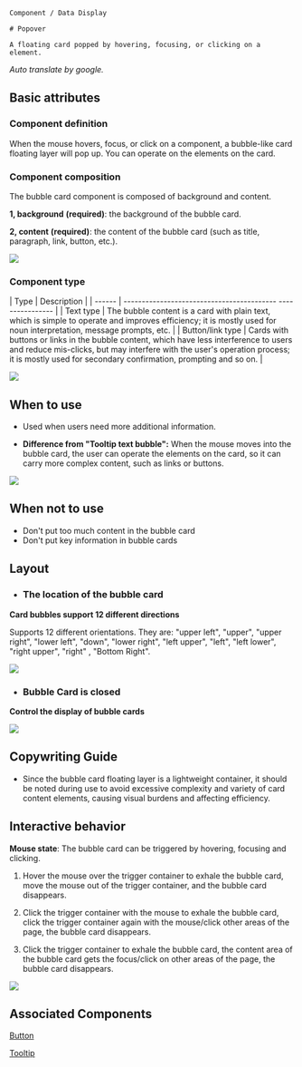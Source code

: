 `````
Component / Data Display

# Popover

A floating card popped by hovering, focusing, or clicking on a element.
`````

*Auto translate by google.*

## Basic attributes

### Component definition

When the mouse hovers, focus, or click on a component, a bubble-like card floating layer will pop up. You can operate on the elements on the card.

### Component composition

The bubble card component is composed of background and content.

**1, background** **(required)**: the background of the bubble card.

**2, content** **(required)**: the content of the bubble card (such as title, paragraph, link, button, etc.).

![](https://p1-arco.byteimg.com/tos-cn-i-uwbnlip3yd/e1092cb7e7a44b608db7966b9d7ee86b~tplv-uwbnlip3yd-image.image)

### Component type

| Type | Description |
| ------ | ------------------------------------------ ---------------- |
| Text type | The bubble content is a card with plain text, which is simple to operate and improves efficiency; it is mostly used for noun interpretation, message prompts, etc. |
| Button/link type | Cards with buttons or links in the bubble content, which have less interference to users and reduce mis-clicks, but may interfere with the user's operation process; it is mostly used for secondary confirmation, prompting and so on. |

![](https://p1-arco.byteimg.com/tos-cn-i-uwbnlip3yd/09f7a9584a4341b8a309c1677289ad34~tplv-uwbnlip3yd-image.image)

## When to use

- Used when users need more additional information.

- **Difference from "Tooltip text bubble":** When the mouse moves into the bubble card, the user can operate the elements on the card, so it can carry more complex content, such as links or buttons.

![](https://p1-arco.byteimg.com/tos-cn-i-uwbnlip3yd/9d53735d5e2247f4b8fee878d120bf42~tplv-uwbnlip3yd-image.image)

## When not to use

- Don't put too much content in the bubble card
- Don't put key information in bubble cards

## Layout

- ### The location of the bubble card

**Card bubbles support 12 different directions**

Supports 12 different orientations. They are: "upper left", "upper", "upper right", "lower left", "down", "lower right", "left upper", "left", "left lower", "right upper", "right" , "Bottom Right".

![](https://p1-arco.byteimg.com/tos-cn-i-uwbnlip3yd/ce50e38625984fe78d3a6f3ac47d9479~tplv-uwbnlip3yd-image.image)

- ### **Bubble Card** is closed

**Control the display of bubble cards**

![](https://p1-arco.byteimg.com/tos-cn-i-uwbnlip3yd/1e1f0b91c4ac43bd8d7ab0f2d05b82ed~tplv-uwbnlip3yd-image.image)

## Copywriting Guide

- Since the bubble card floating layer is a lightweight container, it should be noted during use to avoid excessive complexity and variety of card content elements, causing visual burdens and affecting efficiency.

## Interactive behavior

**Mouse state**: The bubble card can be triggered by hovering, focusing and clicking.

1. Hover the mouse over the trigger container to exhale the bubble card, move the mouse out of the trigger container, and the bubble card disappears.

2. Click the trigger container with the mouse to exhale the bubble card, click the trigger container again with the mouse/click other areas of the page, the bubble card disappears.

3. Click the trigger container to exhale the bubble card, the content area of ​​the bubble card gets the focus/click on other areas of the page, the bubble card disappears.

![](https://p1-arco.byteimg.com/tos-cn-i-uwbnlip3yd/ba23bed848504b8b8a63edcc85625825~tplv-uwbnlip3yd-image.image)

## Associated Components

[Button](/react/components/button)

[Tooltip](/react/components/tooltip)
